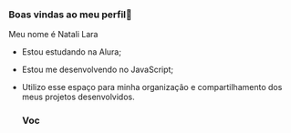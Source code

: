 ### Boas vindas ao meu perfil💖

Meu nome é Natali Lara 

- Estou estudando na Alura;
- Estou me desenvolvendo no JavaScript;
- Utilizo esse espaço para minha organização e compartilhamento dos meus projetos desenvolvidos.
  
  ### Voc
  
  
